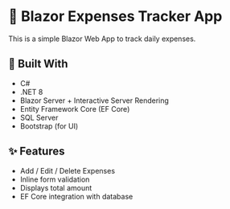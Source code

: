 # 💸 Blazor Expenses Tracker App

This is a simple Blazor Web App to track daily expenses.

## 🧰 Built With

- C#
- .NET 8
- Blazor Server + Interactive Server Rendering
- Entity Framework Core (EF Core)
- SQL Server
- Bootstrap (for UI)

## ✨ Features

- Add / Edit / Delete Expenses
- Inline form validation
- Displays total amount
- EF Core integration with database
